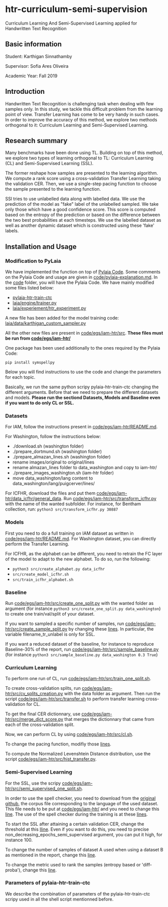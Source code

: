 # htr-curriculum-semi-supervision
Curriculum Learning And Semi-Supervised Learning applied for Handwritten Text Recognition

## Basic information

Student: Karthigan Sinnathamby

Supervisor: Sofia Ares Oliveira 

Academic Year: Fall 2019

## Introduction
Handwritten Text Recognition is challenging task when dealing with few samples only.  In this study, we tackle this difficult problem from the learning point of view. Transfer Learning has come to be very handy in such cases.  In order to improve the accuracy of this method, we explore two methods orthogonal to it:  Curriculum Learning and Semi-Supervised Learning.

## Research summary
Many benchmarks have been done using TL. Building on top of this method, we explore two types of learning orthogonal to TL: Curriculum Learning (CL) and Semi-Supervised Learning (SSL).

The former reshape how samples are presented to the learning algorithm. We compute a rank score using a cross-validation Transfer Learning taking the validation CER. Then, we use a single-step pacing function to choose the sample presented to the learning function.

SSl tries to use unlabelled data along with labelled data. We use the prediction of the model as "fake" label of the unlabelled sampled. We take only those which have a good confidence score. This score is computed based on the entropy of the prediction or based on the difference between the two best probabilities at each timesteps. We use the labelled dataset as well as another dynamic dataset which is constructed using these 'fake' labels.


## Installation and Usage


### Modification to PyLaia
We have implemented the function on top of [Pylaia Code](https://github.com/jpuigcerver/PyLaia). Some comments on the Pylaia Code and usage are given in [code/pylaia-explanation.md](code/pylaia-explanation.md). In the [code](code/) folder, you will have the Pylaia Code. We have mainly modified some files listed below:

- [pylaia-htr-train-ctc](pylaia-htr-train-ctc)
- [laia/engine/trainer.py](laia/engine/trainer.py)
- [laia/experiement/htr_experiment.py](laia/experiement/htr_experiment.py)

A new file has been added for the model training code:
[laia/data/karthigan_custom_sampler.py](laia/data/karthigan_custom_sampler.py)

All the other new files are present in [code/egs/iam-htr/src](code/egs/iam-htr/src). **These files must be run from [code/egs/iam-htr/](code/egs/iam-htr/)**

One package has been used additionally to the ones required by the Pylaia Code:

`pip install symspellpy`

Below you will find instructions to use the code and change the parameters for each topic.

Basically, we run the same python scripy pylaia-htr-train-ctc changing the different arguments.
Before that we need to prepare the different datasets and models. **Please run the sectiond Datasets, Models and Baseline even if you want to do only CL or SSL.**

### Datasets
For IAM, follow the instructions present in [code/egs/iam-htr/README.md](code/egs/iam-htr/README.md).

For Washington, follow the instructions below:
- ./download.sh (washington folder)
- ./prepare_dortmund.sh (washington folder)
- ./prepare_almazan_lines.sh (washington folder)
- rename images/original to original/lines
- rename almazan_lines folder to data_washington and copy to iam-htr/
- ./prepare_images_washington.sh (iam-htr folder)
- move data_washington/lang content to data_washington/lang/puigcerver/lines/

For ICFHR, download the files and put them [code/egs/iam-htr/data_icfhr/general_data](code/egs/iam-htr/data_icfhr/general_data). Run [code/egs/iam-htr/src/transform_icfhr.py](code/egs/iam-htr/src/transform_icfhr.py) with the name of the wanted subfolder. For instance, for Bentham collection, run: `python3 src/transform_icfhr.py 30887`

### Models
First you need to do a full training on IAM dataset as written in [code/egs/iam-htr/README.md](code/egs/iam-htr/README.md).
For Washington dataset, you can directly perform the Transfer Learning.

For ICFHR, as the alphabet can be different, you need to retrain the FC layer of the model to adapt to the new alphabet. To do so, run the following:

- `python3 src/create_alphabet.py data_icfhr`
- `src/create_model_icfhr.sh`
- `src/train_icfhr_alphabet.sh`

### Baseline

Run [code/egs/iam-htr/src/create_one_split.py](code/egs/iam-htr/src/create_one_split.py) with the wanted folder as argument (for instance `python3 src/create_one_split.py data_washington`)
to create one train/val/split of your dataset. 

If you want to sampled a specific number of samples, run [code/egs/iam-htr/src/create_sample_split.py](code/egs/iam-htr/src/create_sample_split.py) by changing these [lines](https://github.com/karna2605/htr-curriculum-semi-supervision/blob/741b5207aaf2f6886654a76afdb33a2349030127/code/egs/iam-htr/src/create_sampled_split.py#L42-L52).  In particular, the variable filename_tr_unlabel is only for SSL. 

If you want a reduced dataset of the baseline, for instance to reproduce Baseline-30% of the report, run [code/egs/iam-htr/src/sample_baseline.py](code/egs/iam-htr/src/sample_baseline.py) (for instance `python3 src/sample_baseline.py data_washington 0.3 True`)

### Curriculum Learning
To perform one run of CL, run [code/egs/iam-htr/src/train_one_split.sh](code/egs/iam-htr/src/train_one_split.sh).

To create cross-validation splits, run [code/egs/iam-htr/src/cv_splits_creation.py](code/egs/iam-htr/src/cv_splits_creation.py) with the data folder as argument. Then run the script [code/egs/iam-htr/src/transfer.sh](code/egs/iam-htr/src/transfer.sh) to perform transfer learning cross-validation for CL. 

To get the final CER dictionnary, use [code/egs/iam-htr/src/merge_dict_score.py](code/egs/iam-htr/src/merge_dict_score.py) that merges the dictionnary that came from each of the cross-validation split.

Now, we can perform CL by using [code/egs/iam-htr/src/cl.sh](code/egs/iam-htr/src/cl.sh).

To change the pacing function, modifiy those [lines](https://github.com/karna2605/htr-curriculum-semi-supervision/blob/741b5207aaf2f6886654a76afdb33a2349030127/code/pylaia-htr-train-ctc#L343-L346).

To compute the Normalized Levenshtein Distance distribution, use the script [code/egs/iam-htr/src/hist_transfer.py](code/egs/iam-htr/src/hist_transfer.py).

### Semi-Supervised Learning

For the SSL, use the scripy [code/egs/iam-htr/src/semi_supervised_one_split.sh](code/egs/iam-htr/src/semi_supervised_one_split.sh).

In order to use the spell checker, you need to download from the [original github](https://github.com/mammothb/symspellpy), the corpus file corresponding to the language of the used dataset. This file needs to be put at [code/egs/iam-htr/](code/egs/iam-htr/) and you need to change this [line](https://github.com/karna2605/htr-curriculum-semi-supervision/blob/741b5207aaf2f6886654a76afdb33a2349030127/code/laia/engine/trainer.py#L117). The use of the spell checker during the training is at these [lines](https://github.com/karna2605/htr-curriculum-semi-supervision/blob/741b5207aaf2f6886654a76afdb33a2349030127/code/laia/engine/trainer.py#L271-L279).

To start the SSL after attaining a certain validation CER, change the threshold at this [lline](https://github.com/karna2605/htr-curriculum-semi-supervision/blob/741b5207aaf2f6886654a76afdb33a2349030127/code/laia/experiments/htr_experiment.py#L100). Even if you want to do this, you need to precise non_decreasing_epochs_semi_supervised argument, you can put it high, for instance 100.

To change the number of samples of dataset A used when using a dataset B as mentioned in the report, change this [line](https://github.com/karna2605/htr-curriculum-semi-supervision/blob/741b5207aaf2f6886654a76afdb33a2349030127/code/laia/engine/trainer.py#L204).

To change the metric used to rank the samples (entropy based or 'diff-proba'), change this [line](https://github.com/karna2605/htr-curriculum-semi-supervision/blob/741b5207aaf2f6886654a76afdb33a2349030127/code/laia/engine/trainer.py#L219).


### Parameters of pylaia-htr-train-ctc

We describe the combination of parameters of the pylaia-htr-train-ctc scripy used in all the shell script mentionned before.

